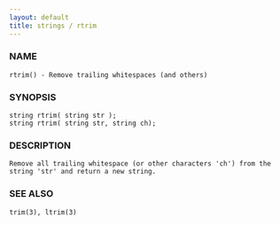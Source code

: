 ```yaml
---
layout: default
title: strings / rtrim
---
```


### NAME

    rtrim() - Remove trailing whitespaces (and others)

### SYNOPSIS

    string rtrim( string str );
    string rtrim( string str, string ch);

### DESCRIPTION

    Remove all trailing whitespace (or other characters 'ch') from the
    string 'str' and return a new string.

### SEE ALSO

    trim(3), ltrim(3)
